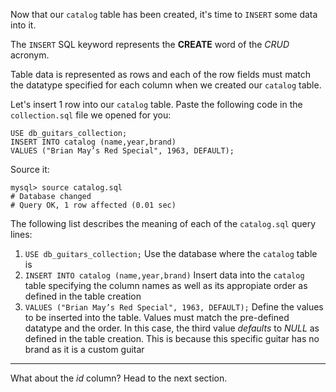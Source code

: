 Now that our `catalog` table has been created, it's time to `INSERT` some data into it.

The `INSERT` SQL keyword represents the __CREATE__ word of the _CRUD_ acronym.

Table data is represented as rows and each of the row fields must match the datatype specified for each column when we created our `catalog` table. 

Let's insert 1 row into our `catalog` table. Paste the following code in the `collection.sql` file we opened for you:

```
USE db_guitars_collection;
INSERT INTO catalog (name,year,brand) 
VALUES ("Brian May’s Red Special", 1963, DEFAULT);
```

Source it: 

```
mysql> source catalog.sql
# Database changed
# Query OK, 1 row affected (0.01 sec)
```

The following list describes the meaning of each of the `catalog.sql` query lines:

1. `USE db_guitars_collection;`
Use the database where the `catalog` table is
2. `INSERT INTO catalog (name,year,brand)`
Insert data into the `catalog` table specifying the column names as well as its appropiate order as defined in the table creation
3. `VALUES ("Brian May’s Red Special", 1963, DEFAULT);`
Define the values to be inserted into the table. Values must match the pre-defined datatype and the order. In this case, the third value _defaults_ to _NULL_ as defined in the table creation. This is because this specific guitar has no brand as it is a custom guitar

---

What about the _id_ column? Head to the next section.